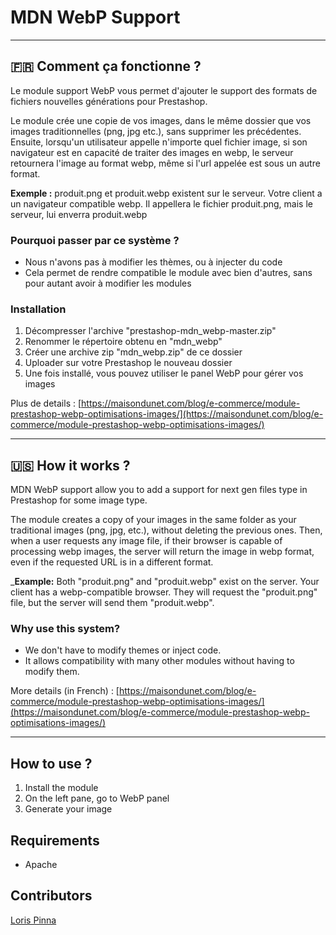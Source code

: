 # MDN WebP Support

------------------------------------

## 🇫🇷 Comment ça fonctionne ? 
Le module support WebP vous permet d'ajouter le support des formats de fichiers nouvelles générations pour Prestashop.

Le module crée une copie de vos images, dans le même dossier que vos images traditionnelles (png, jpg etc.), sans supprimer les précédentes. Ensuite, lorsqu'un utilisateur appelle n'importe quel fichier image, si son navigateur est en capacité de traiter des images en webp, le serveur retournera l'image au format webp, même si l'url appelée est sous un autre format.

__Exemple :__
produit.png et produit.webp existent sur le serveur. Votre client a un navigateur compatible webp. Il appellera le fichier produit.png, mais le serveur, lui enverra produit.webp

### Pourquoi passer par ce système  ?
- Nous n'avons pas à modifier les thèmes, ou à injecter du code
- Cela permet de rendre compatible le module avec bien d'autres, sans pour autant avoir à modifier les modules


### Installation
1. Décompresser l'archive "prestashop-mdn_webp-master.zip"
2. Renommer le répertoire obtenu en "mdn_webp"
3. Créer une archive zip "mdn_webp.zip" de ce dossier
4. Uploader sur votre Prestashop le nouveau dossier
5. Une fois installé, vous pouvez utiliser le panel WebP pour gérer vos images

 
Plus de details : [https://maisondunet.com/blog/e-commerce/module-prestashop-webp-optimisations-images/](https://maisondunet.com/blog/e-commerce/module-prestashop-webp-optimisations-images/)

------------------------------------

## 🇺🇸 How it works ? 
MDN WebP support allow you to add a support for next gen files type in Prestashop for some image type.
 
The module creates a copy of your images in the same folder as your traditional images (png, jpg, etc.), without deleting the previous ones. Then, when a user requests any image file, if their browser is capable of processing webp images, the server will return the image in webp format, even if the requested URL is in a different format.

___Example:__
Both "produit.png" and "produit.webp" exist on the server. Your client has a webp-compatible browser. They will request the "produit.png" file, but the server will send them "produit.webp".

### Why use this system?
- We don't have to modify themes or inject code.
- It allows compatibility with many other modules without having to modify them.

  
More details (in French) : [https://maisondunet.com/blog/e-commerce/module-prestashop-webp-optimisations-images/](https://maisondunet.com/blog/e-commerce/module-prestashop-webp-optimisations-images/)

------------------------------------


## How to use ?

1. Install the module
2. On the left pane, go to WebP panel
3. Generate your image

## Requirements
- Apache
  

## Contributors
[Loris Pinna](https://github.com/DevLoris)
